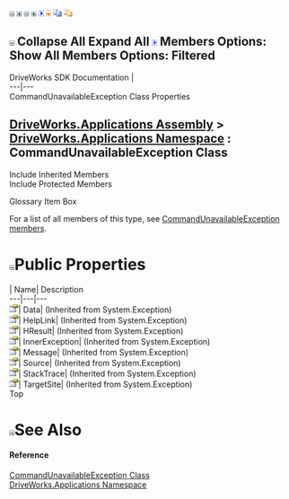 ![](dotnetimages/collapse.gif) ![](dotnetimages/expand.gif) ![](dotnetimages/collapse.gif) ![](dotnetimages/expand.gif) ![](dotnetimages/drpdown.gif) ![](dotnetimages/drpdown_orange.gif) ![](dotnetimages/copycode.gif) ![](dotnetimages/copycodeHighlight.gif)

![](dotnetimages/collapse.gif) Collapse All Expand All ![](dotnetimages/drpdown.gif) Members Options: Show All  Members Options: Filtered   
---  
DriveWorks SDK Documentation  |   
---|---  
CommandUnavailableException Class Properties   
  
[DriveWorks.Applications Assembly](topic13.md) > [DriveWorks.Applications Namespace](topic16.md) : CommandUnavailableException Class  
---  
  
Include Inherited Members    
Include Protected Members    


Glossary Item Box

For a list of all members of this type, see [CommandUnavailableException members](topic720.md).

# ![](dotnetimages/collapse.gif)Public Properties

| Name| Description  
---|---|---  
![Public Property](dotnetimages/publicProperty.gif)| Data|  (Inherited from System.Exception)  
![Public Property](dotnetimages/publicProperty.gif)| HelpLink|  (Inherited from System.Exception)  
![Public Property](dotnetimages/publicProperty.gif)| HResult|  (Inherited from System.Exception)  
![Public Property](dotnetimages/publicProperty.gif)| InnerException|  (Inherited from System.Exception)  
![Public Property](dotnetimages/publicProperty.gif)| Message|  (Inherited from System.Exception)  
![Public Property](dotnetimages/publicProperty.gif)| Source|  (Inherited from System.Exception)  
![Public Property](dotnetimages/publicProperty.gif)| StackTrace|  (Inherited from System.Exception)  
![Public Property](dotnetimages/publicProperty.gif)| TargetSite|  (Inherited from System.Exception)  
Top

# ![](dotnetimages/collapse.gif)See Also

#### Reference

[CommandUnavailableException Class](topic719.md)   
[DriveWorks.Applications Namespace](topic16.md)


